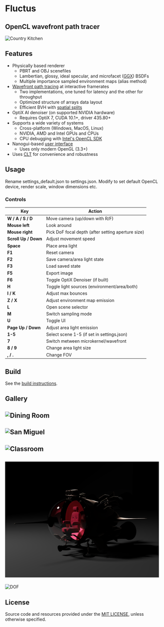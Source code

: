 Fluctus
====================

OpenCL wavefront path tracer
--------------

![Country Kitchen](gallery/kitchen2.png)

## Features
- Physically based renderer
    - PBRT and OBJ scenefiles
    - Lambertian, glossy, ideal specular, and microfacet ([GGX][ggx]) BSDFs
    - Multiple importance sampled environment maps (alias method)
- [Wavefront path tracing][wavefront] at interactive framerates
    - Two implementations, one tuned for latency and the other for throughput
    - Optimized structure of arrays data layout
    - Efficient BVH with [spatial splits][sbvh]
- OptiX AI denoiser (on supported NVIDIA hardware)
    - Requires OptiX 7, CUDA 10.1+, driver 435.80+
- Supports a wide variety of systems
    - Cross-platform (Windows, MacOS, Linux)
    - NVIDIA, AMD and Intel GPUs and CPUs
    - CPU debugging with [Intel's OpenCL SDK][intel_ocl]
- Nanogui-based [user interface](gallery/user_interface.png)
    - Uses only modern OpenGL (3.3+)
- Uses [CLT][clt] for convenience and robustness
	


## Usage

Rename settings_default.json to settings.json. Modify to set default OpenCL device, render scale, window dimensions etc.

### Controls

| Key                     | Action                                                                                |
|-------------------------|---------------------------------------------------------------------------------------|
| **W / A / S / D**       | Move camera (up/down with R/F)                                                        |
| **Mouse left**          | Look around                                                                           |
| **Mouse right**         | Pick DoF focal depth (after setting aperture size)                                    |
| **Scroll Up / Down**    | Adjust movement speed                                                                 |
| **Space**               | Place area light                                                                      |
| **F1**                  | Reset camera                                                                          |
| **F2**                  | Save camera/area light state                                                          |
| **F3**                  | Load saved state                                                                      |
| **F5**                  | Export image                                                                          |
| **F6**                  | Toggle OptiX Denoiser (if built)                                                      |
| **H**                   | Toggle light sources (environment/area/both)                                          |
| **I / K**               | Adjust max bounces                                                                    |
| **Z / X**               | Adjust environment map emission                                                       |
| **L**                   | Open scene selector                                                                   |
| **M**                   | Switch sampling mode                                                                  |
| **U**                   | Toggle UI                                                                             |
| **Page Up / Down**      | Adjust area light emission                                                            |
| **1-5**                 | Select scene 1-5 (if set in settings.json)                                            |
| **7**                   | Switch metween microkernel/wavefront                                                  |
| **8 / 9**               | Change area light size                                                                |
| **, / .**               | Change FOV                                                                            |

## Build

See the [build instructions](./BUILDING.md).

Gallery
--------
![Dining Room](gallery/dining_room.png)
--------
![San Miguel](gallery/san_miguel.png)
--------
![Classroom](gallery/ChristopheSeuxClassRoom.png)
--------
![Spaceship](gallery/spaceship.png)
--------
![DOF](gallery/dof.png)

## License

Source code and resources provided under the [MIT LICENSE](./LICENSE.md), unless otherwise specified.


[intel_ocl]: https://software.intel.com/intel-opencl
[wavefront]: http://research.nvidia.com/publication/megakernels-considered-harmful-wavefront-path-tracing-gpus
[sbvh]: https://www.nvidia.com/docs/IO/77714/sbvh.pdf
[ggx]: https://doi.org/10.2312/EGWR/EGSR07/195-206
[clt]: https://github.com/harskish/CLT
